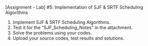 [Assignment - Lab] #5: Implementation of SJF & SRTF Scheduling Algorithms

1. Implement SJF & SRTF Scheduling Algorithms.
2. Test it for the “SJF_Scheduling_Notes” in the attachment.
3. Solve the problems using your codes.
4. Upload your source codes, test results and solutions.